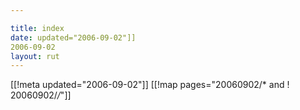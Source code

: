 ```yaml
---

title: index
date: updated="2006-09-02"]]
2006-09-02
layout: rut
---
```


[[!meta updated="2006-09-02"]]
[[!map pages="20060902/* and ! 20060902/*/*"]]
